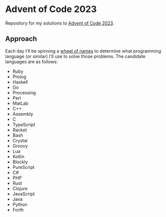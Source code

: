 # Advent of Code 2023

Repository for my solutions to [Advent of Code 2023](https://adventofcode.com/2023/).

## Approach

Each day I'll be spinning a [wheel of names](https://wheelofnames.com/) to determine what programming language (or similar) I'll use to solve those problems. The candidate languages are as follows:

- Ruby
- Prolog
- Haskell
- Go
- Processing
- Perl
- MatLab
- C++
- Assembly
- C
- TypeScript
- Racket
- Bash
- Crystal
- Groovy
- Lua
- Kotlin
- Blockly
- PureScript
- C#
- PHP
- Rust
- Clojure
- JavaScript
- Java
- Python
- Forth